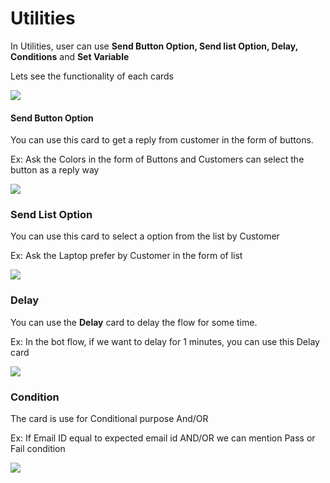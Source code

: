 # Utilities

In Utilities, user can use **Send Button Option, Send list Option, Delay, Conditions** and **Set Variable**

Lets see the functionality of each cards



![](<../../../.gitbook/assets/image (98).png>)

#### Send Button Option

You can use this card to get a reply from customer in the form of buttons.

Ex: Ask the Colors in the form of Buttons and Customers can select the button as a reply way



![](<../../../.gitbook/assets/image (69).png>)

### **Send List Option**

You can use this card to select a option from the list by Customer

Ex: Ask the Laptop prefer by Customer in the form of list



![](<../../../.gitbook/assets/image (53).png>)

### Delay

You can use the **Delay** card to delay the flow for some time.

Ex: In the bot flow, if we want to delay for 1 minutes, you can use this Delay card

![](<../../../.gitbook/assets/image (50).png>)

### **Condition**

The card is use for Conditional purpose And/OR

Ex: If Email ID equal to expected email id AND/OR we can mention Pass or Fail condition



![](<../../../.gitbook/assets/image (76).png>)

